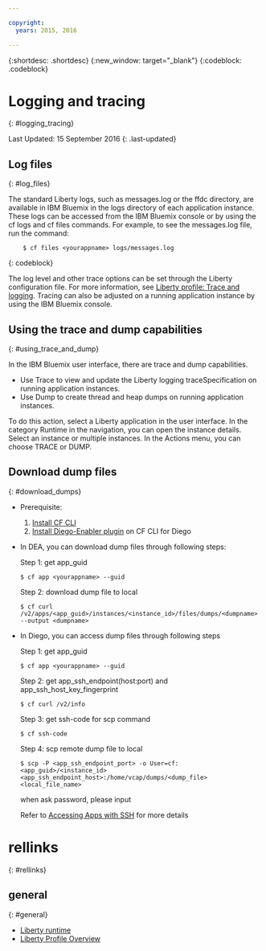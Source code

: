 ```yaml
---

copyright:
  years: 2015, 2016

---
```


{:shortdesc: .shortdesc}
{:new_window: target="_blank"}
{:codeblock: .codeblock}

# Logging and tracing
{: #logging_tracing}

Last Updated: 15 September 2016
{: .last-updated}

## Log files
{: #log_files}

The standard Liberty logs, such as messages.log or the ffdc directory, are available in IBM Bluemix in the logs directory of each application instance. These logs can be accessed from the IBM Bluemix console or by using the cf logs and cf files commands.
For example, to see the messages.log file, run the command:
```
    $ cf files <yourappname> logs/messages.log
```
{: codeblock}

The log level and other trace options can be set through the Liberty configuration file. For more information, see [Liberty profile: Trace and logging](http://www.ibm.com/support/knowledgecenter/SSAW57_8.5.5/com.ibm.websphere.wlp.nd.multiplatform.doc/ae/rwlp_logging.html?cp=SSAW57_8.5.5%2F3-17-0-0). Tracing can also be adjusted on a running application instance by using the IBM Bluemix console.

## Using the trace and dump capabilities
{: #using_trace_and_dump}

In the IBM Bluemix user interface, there are trace and dump capabilities.
* Use Trace to view and update the Liberty logging traceSpecification on running application instances.
* Use Dump to create thread and heap dumps on running application instances.

To do this action, select a Liberty application in the user interface. In the category Runtime in the navigation, you can open the instance details. Select an instance or multiple instances. In the Actions menu, you can choose TRACE or DUMP.

## Download dump files
{: #download_dumps}

  * Prerequisite:
    1. [Install CF CLI](https://docs.cloudfoundry.org/cf-cli/install-go-cli.html)
    2. [Install Diego-Enabler plugin](https://github.com/cloudfoundry-incubator/Diego-Enabler) on CF CLI for Diego

  * In DEA, you can download dump files through following steps:
  
    Step 1: get app_guid
    ```
    $ cf app <yourappname> --guid
    ```

    Step 2: download dump file to local

    ```
    $ cf curl /v2/apps/<app_guid>/instances/<instance_id>/files/dumps/<dumpname> --output <dumpname>
    ```

  * In Diego, you can access dump files through following steps
  
    Step 1: get app_guid
    ```
    $ cf app <yourappname> --guid
    ```

    Step 2: get app_ssh_endpoint(host:port) and app_ssh_host_key_fingerprint

    ```
    $ cf curl /v2/info
    ```

    Step 3: get ssh-code for scp command

    ```
    $ cf ssh-code
    ```

    Step 4: scp remote dump file to local

    ```
    $ scp -P <app_ssh_endpoint_port> -o User=cf:<app_guid>/<instance_id> <app_ssh_endpoint_host>:/home/vcap/dumps/<dump_file> <local_file_name>
    ```

    when ask password, please input <ssh-code>

    Refer to [Accessing Apps with SSH](https://docs.cloudfoundry.org/devguide/deploy-apps/ssh-apps.html) for more details


# rellinks
{: #rellinks}
## general
{: #general}
* [Liberty runtime](index.html)
* [Liberty Profile Overview](http://www-01.ibm.com/support/knowledgecenter/SSAW57_8.5.5/com.ibm.websphere.wlp.nd.doc/ae/cwlp_about.html)

